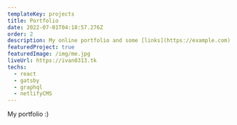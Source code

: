 ```yaml
---
templateKey: projects
title: Portfolio
date: 2022-07-01T04:18:57.276Z
order: 2
description: My online portfolio and some [links](https://example.com)
featuredProject: true
featuredImage: /img/me.jpg
liveUrl: https://ivan0313.tk
techs:
  - react
  - gatsby
  - graphql
  - netlifyCMS
---
```

My portfolio :)
